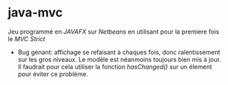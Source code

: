 # java-mvc

Jeu programmé en *JAVAFX* sur *Netbeans* en utilisant pour la premiere fois le
*MVC Strict*

* Bug génant: affichage se refaisant à chaques fois, donc ralentissement sur
les gros niveaux. Le modèle est néanmoins toujours bien mis à jour. Il
faudrait pour cela utiliser la fonction *hasChanged()* sur un élement pour
éviter ce problème.
